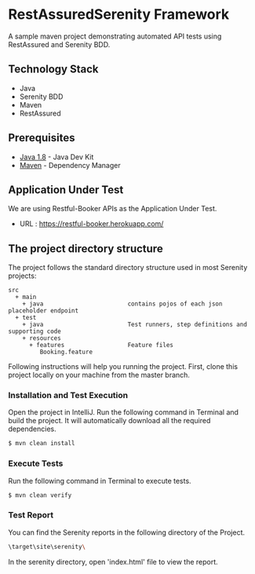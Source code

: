# RestAssuredSerenity Framework

A sample maven project demonstrating automated API tests using RestAssured and Serenity BDD.
## Technology Stack

- Java
- Serenity BDD
- Maven
- RestAssured

## Prerequisites

* [Java 1.8](https://www.oracle.com/technetwork/java/javase/downloads/jdk8-downloads-2133151.html) - Java Dev Kit
* [Maven](https://maven.apache.org/download.cgi) - Dependency Manager

## Application Under Test

We are using Restful-Booker APIs as the Application Under Test.

* URL : https://restful-booker.herokuapp.com/

## The project directory structure
The project follows the standard directory structure used in most Serenity projects:
```Gherkin
src
  + main
    + java                        contains pojos of each json placeholder endpoint
  + test
    + java                        Test runners, step definitions and supporting code
    + resources
      + features                  Feature files
         Booking.feature
```


Following instructions will help you running the project. First, clone this project locally on your machine from the master branch.

### Installation and Test Execution

Open the project in IntelliJ. Run the following command in Terminal and build the project. It will automatically download all the required dependencies.

```sh
$ mvn clean install
```

### Execute Tests

Run the following command in Terminal to execute tests.

```sh
$ mvn clean verify
```

### Test Report

You can find the Serenity reports in the following directory of the Project.

```sh
\target\site\serenity\
```

In the serenity directory, open 'index.html' file to view the report.
